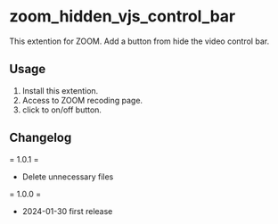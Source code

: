 # zoom_hidden_vjs_control_bar

This extention for ZOOM.
Add a button from hide the video control bar.

## Usage
1. Install this extention.
2. Access to ZOOM recoding page.
3. click to on/off button.

## Changelog
= 1.0.1 =
* Delete unnecessary files

= 1.0.0 =
* 2024-01-30 first release